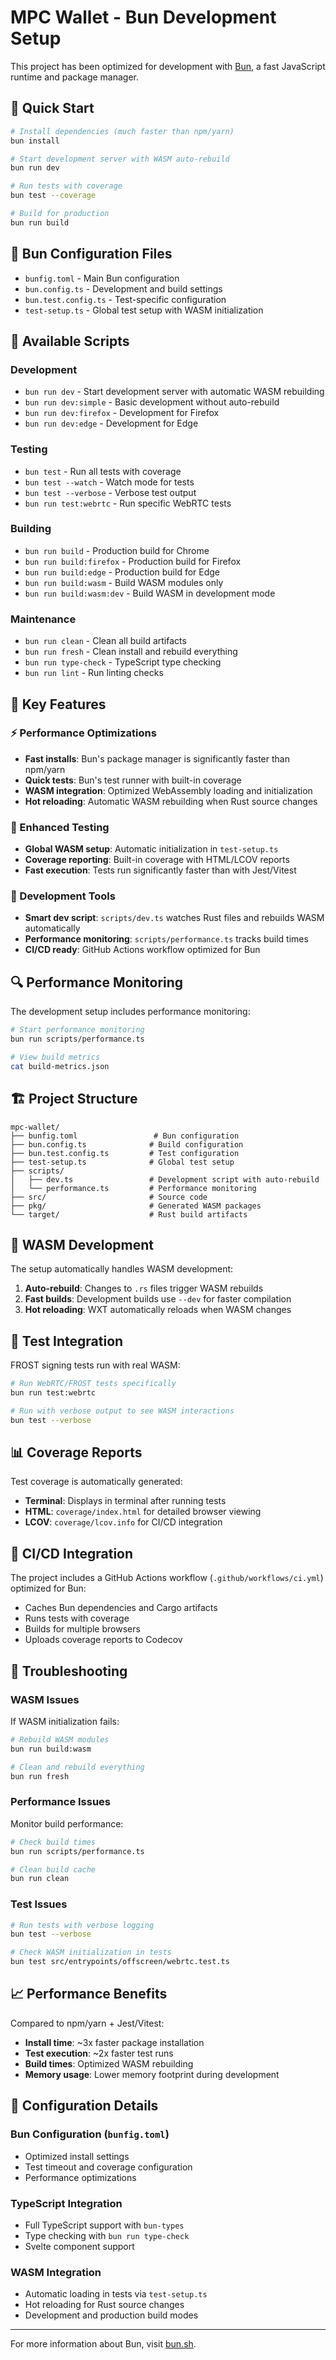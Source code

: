 # MPC Wallet - Bun Development Setup

This project has been optimized for development with [Bun](https://bun.sh/), a fast JavaScript runtime and package manager.

## 🚀 Quick Start

```bash
# Install dependencies (much faster than npm/yarn)
bun install

# Start development server with WASM auto-rebuild
bun run dev

# Run tests with coverage
bun test --coverage

# Build for production
bun run build
```

## 📁 Bun Configuration Files

- `bunfig.toml` - Main Bun configuration
- `bun.config.ts` - Development and build settings
- `bun.test.config.ts` - Test-specific configuration
- `test-setup.ts` - Global test setup with WASM initialization

## 🔧 Available Scripts

### Development
- `bun run dev` - Start development server with automatic WASM rebuilding
- `bun run dev:simple` - Basic development without auto-rebuild
- `bun run dev:firefox` - Development for Firefox
- `bun run dev:edge` - Development for Edge

### Testing
- `bun test` - Run all tests with coverage
- `bun test --watch` - Watch mode for tests
- `bun test --verbose` - Verbose test output
- `bun run test:webrtc` - Run specific WebRTC tests

### Building
- `bun run build` - Production build for Chrome
- `bun run build:firefox` - Production build for Firefox
- `bun run build:edge` - Production build for Edge
- `bun run build:wasm` - Build WASM modules only
- `bun run build:wasm:dev` - Build WASM in development mode

### Maintenance
- `bun run clean` - Clean all build artifacts
- `bun run fresh` - Clean install and rebuild everything
- `bun run type-check` - TypeScript type checking
- `bun run lint` - Run linting checks

## 🎯 Key Features

### ⚡ Performance Optimizations
- **Fast installs**: Bun's package manager is significantly faster than npm/yarn
- **Quick tests**: Bun's test runner with built-in coverage
- **WASM integration**: Optimized WebAssembly loading and initialization
- **Hot reloading**: Automatic WASM rebuilding when Rust source changes

### 🧪 Enhanced Testing
- **Global WASM setup**: Automatic initialization in `test-setup.ts`
- **Coverage reporting**: Built-in coverage with HTML/LCOV reports
- **Fast execution**: Tests run significantly faster than with Jest/Vitest

### 🔧 Development Tools
- **Smart dev script**: `scripts/dev.ts` watches Rust files and rebuilds WASM automatically
- **Performance monitoring**: `scripts/performance.ts` tracks build times
- **CI/CD ready**: GitHub Actions workflow optimized for Bun

## 🔍 Performance Monitoring

The development setup includes performance monitoring:

```bash
# Start performance monitoring
bun run scripts/performance.ts

# View build metrics
cat build-metrics.json
```

## 🏗️ Project Structure

```
mpc-wallet/
├── bunfig.toml                 # Bun configuration
├── bun.config.ts              # Build configuration
├── bun.test.config.ts         # Test configuration
├── test-setup.ts              # Global test setup
├── scripts/
│   ├── dev.ts                 # Development script with auto-rebuild
│   └── performance.ts         # Performance monitoring
├── src/                       # Source code
├── pkg/                       # Generated WASM packages
└── target/                    # Rust build artifacts
```

## 🚀 WASM Development

The setup automatically handles WASM development:

1. **Auto-rebuild**: Changes to `.rs` files trigger WASM rebuilds
2. **Fast builds**: Development builds use `--dev` for faster compilation
3. **Hot reloading**: WXT automatically reloads when WASM changes

## 🧪 Test Integration

FROST signing tests run with real WASM:

```bash
# Run WebRTC/FROST tests specifically
bun run test:webrtc

# Run with verbose output to see WASM interactions
bun test --verbose
```

## 📊 Coverage Reports

Test coverage is automatically generated:

- **Terminal**: Displays in terminal after running tests
- **HTML**: `coverage/index.html` for detailed browser viewing
- **LCOV**: `coverage/lcov.info` for CI/CD integration

## 🔄 CI/CD Integration

The project includes a GitHub Actions workflow (`.github/workflows/ci.yml`) optimized for Bun:

- Caches Bun dependencies and Cargo artifacts
- Runs tests with coverage
- Builds for multiple browsers
- Uploads coverage reports to Codecov

## 🐛 Troubleshooting

### WASM Issues
If WASM initialization fails:
```bash
# Rebuild WASM modules
bun run build:wasm

# Clean and rebuild everything
bun run fresh
```

### Performance Issues
Monitor build performance:
```bash
# Check build times
bun run scripts/performance.ts

# Clean build cache
bun run clean
```

### Test Issues
```bash
# Run tests with verbose logging
bun test --verbose

# Check WASM initialization in tests
bun test src/entrypoints/offscreen/webrtc.test.ts
```

## 📈 Performance Benefits

Compared to npm/yarn + Jest/Vitest:

- **Install time**: ~3x faster package installation
- **Test execution**: ~2x faster test runs
- **Build times**: Optimized WASM rebuilding
- **Memory usage**: Lower memory footprint during development

## 🔧 Configuration Details

### Bun Configuration (`bunfig.toml`)
- Optimized install settings
- Test timeout and coverage configuration
- Performance optimizations

### TypeScript Integration
- Full TypeScript support with `bun-types`
- Type checking with `bun run type-check`
- Svelte component support

### WASM Integration
- Automatic loading in tests via `test-setup.ts`
- Hot reloading for Rust source changes
- Development and production build modes

---

For more information about Bun, visit [bun.sh](https://bun.sh/).
